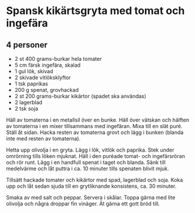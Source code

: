 # Spansk kikärtsgryta med tomat och ingefära

## 4 personer

- 2 st 400 grams-burkar hela tomater
- 5 cm färsk ingefära, skalad
- 1 gul lök, skivad
- 2 skivade vitlöksklyftor
- 1 tsk paprikas
- 200 g spenat, grovhackad
- 2 st 200 grams-burkar kikärtor (spadet ska användas)
- 2 lagerblad
- 2 tsk soja

Häll av tomaterna i en metallsil över en bunke. Häll över vätskan och hälften av tomaterna
i en mixer tillsammans med ingefäran. Mixa till en slät puré. Ställ åt sidan. Hacka resten
av tomaterna grovt och lägg i bunken (blanda inte med resten av tomaterna).

Hetta upp olivolja i en gryta. Lägg i lök, vitlök och paprika. Stek under omrörning tills
löken mjuknat. Häll i den puréade tomat- och ingefärsröran och rör runt. Lägg i en
handfull spenat i taget och blanda. Sänk till medelvärme och låt puttra i ca. 10 minuter
tills spenaten blivit mjuk.

Tillsätt hackade tomater och kikärtor med spad, lagerblad och soja. Koka upp och låt sedan
sjuda till en grytliknande konsistens, ca. 30 minuter.

Smaka av med salt och peppar. Servera i skålar. Toppa gärna med lite olivolja och några
droppar fin vinäger. Ät gärna ett gott bröd till.